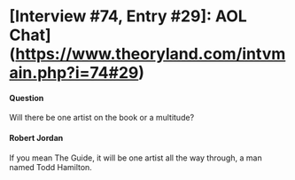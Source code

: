 # [Interview #74, Entry #29]: AOL Chat](https://www.theoryland.com/intvmain.php?i=74#29)

#### Question

Will there be one artist on the book or a multitude?

#### Robert Jordan

If you mean The Guide, it will be one artist all the way through, a man named Todd Hamilton.

